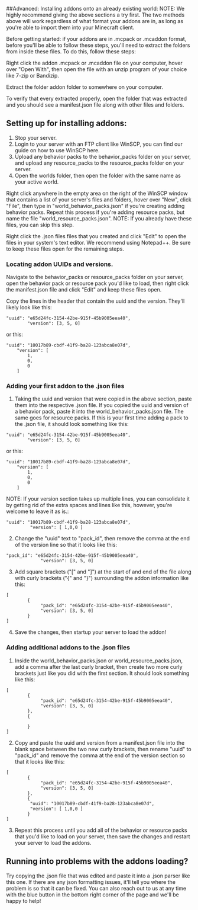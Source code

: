 ##Advanced: Installing addons onto an already existing world:
NOTE: We highly recommend giving the above sections a try first. The two methods above will work regardless of what format your addons are in, as long as you're able to import them into your Minecraft client.

Before getting started: if your addons are in .mcpack or .mcaddon format, before you'll be able to follow these steps, you'll need to extract the folders from inside these files. To do this, follow these steps:

Right click the addon .mcpack or .mcaddon file on your computer, hover over "Open With", then open the file with an unzip program of your choice like 7-zip or Bandizip.

Extract the folder addon folder to somewhere on your computer. 

To verify that every extracted properly, open the folder that was extracted and you should see a manifest.json file along with other files and folders.

## Setting up for installing addons:
1. Stop your server.
1. Login to your server with an FTP client like WinSCP, you can find our guide on how to use WinSCP here. 
1. Upload any behavior packs to the behavior_packs folder on your server, and upload any resource_packs to the resource_packs folder on your server.
1. Open the worlds folder, then open the folder with the same name as your active world.

Right click anywhere in the empty area on the right of the WinSCP window that contains a list of your server's files and folders, hover over "New", click "File", then type in "world_behavior_packs.json" if you're creating adding behavior packs. Repeat this process if you're adding resource packs, but name the file "world_resource_packs.json". NOTE: If you already have these files, you can skip this step.

Right click the .json files files that you created and click "Edit" to open the files in your system's text editor. We recommend using Notepad++. Be sure to keep these files open for the remaining steps.

### Locating addon UUIDs and versions.
Navigate to the behavior_packs or resource_packs folder on your server, open the behavior pack or resource pack you'd like to load, then right click the manifest.json file and click "Edit" and keep these files open.

Copy the lines in the header that contain the uuid and the version. They'll likely look like this:
```
"uuid": "e65d24fc-3154-42be-915f-45b9005eea40",
        "version": [3, 5, 0]
```
or this:
```
"uuid": "10017b89-cbdf-41f9-ba28-123abca8e07d",
	"version": [
		1,
		0,
		0
	]
```

### Adding your first addon to the .json files
1. Taking the uuid and version that were copied in the above section, paste them into the respective .json file. If you copied the uuid and version of a behavior pack, paste it into the world_behavior_packs.json file. The same goes for resource packs. If this is your first time adding a pack to the .json file, it should look something like this:

```
"uuid": "e65d24fc-3154-42be-915f-45b9005eea40",
        "version": [3, 5, 0]
```

or this:
```
"uuid": "10017b89-cbdf-41f9-ba28-123abca8e07d",
	"version": [
		1,
		0,
		0
	]
```
NOTE: If your version section takes up multiple lines, you can consolidate it by getting rid of the extra spaces and lines like this, however, you're welcome to leave it as is.:
```
"uuid": "10017b89-cbdf-41f9-ba28-123abca8e07d",
	     "version": [ 1,0,0 ]
```
2. Change the "uuid" text to "pack_id", then remove the comma at the end of the version line so that it looks like this:
```
"pack_id": "e65d24fc-3154-42be-915f-45b9005eea40",
             "version": [3, 5, 0]
```
3. Add square brackets ("[" and "]") at the start of and end of the file along with curly brackets ("{" and "}") surrounding the addon information like this:
```
[
        {
             "pack_id": "e65d24fc-3154-42be-915f-45b9005eea40",
             "version": [3, 5, 0]
        }
]
```
4. Save the changes, then startup your server to load the addon!

### Adding additional addons to the .json files
1. Inside the world_behavior_packs.json or world_resource_packs.json, add a comma after the last curly bracket, then create two more curly brackets just like you did with the first section. It should look something like this:
```
[
        {
             "pack_id": "e65d24fc-3154-42be-915f-45b9005eea40",
             "version": [3, 5, 0]
        },
        {

        }
]
```
2. Copy and paste the uuid and version from a manifest.json file into the blank space between the two new curly brackets, then rename "uuid" to "pack_id" and remove the comma at the end of the version section so that it looks like this:
```
[
        {
             "pack_id": "e65d24fc-3154-42be-915f-45b9005eea40",
             "version": [3, 5, 0]
        },
        {
	     "uuid": "10017b89-cbdf-41f9-ba28-123abca8e07d",
	     "version": [ 1,0,0 ]
        }
]
```
3. Repeat this process until you add all of the behavior or resource packs that you'd like to load on your server, then save the changes and restart your server to load the addons.

## Running into problems with the addons loading?
Try copying the .json file that was edited and paste it into a .json parser like this one. If there are any json formatting issues, it'll tell you where the problem is so that it can be fixed. You can also reach out to us at any time with the blue button in the bottom right corner of the page and we'll be happy to help!
